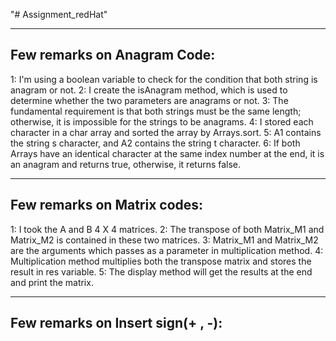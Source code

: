 "# Assignment_redHat" 

----------------------------
Few remarks on Anagram Code:
----------------------------

1: I'm using a boolean variable to check for the condition that both string is anagram or not.
2: I create the isAnagram method, which is used to determine whether the two parameters are anagrams or not.
3: The fundamental requirement is that both strings must be the same length; otherwise, it is impossible for the strings to be anagrams.
4: I stored each character in a char array and sorted the array by Arrays.sort.
5: A1 contains the string s character, and A2 contains the string t character.
6: If both Arrays have an identical character at the same index number at the end, it is an anagram and returns true, otherwise, it returns false.

----------------------------
Few remarks on Matrix codes:
----------------------------

1: I took the A and B 4 X 4 matrices.
2: The transpose of both Matrix_M1 and Matrix_M2 is contained in these two matrices.
3: Matrix_M1 and Matrix_M2 are the arguments which passes as a parameter in multiplication method.
4: Multiplication method multiplies both the transpose matrix and stores the result in res variable.
5: The display method will get the results at the end and print the matrix.


-----------------------------------
Few remarks on Insert sign(+ , -):
-----------------------------------



